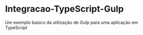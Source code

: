# Integracao-TypeScript-Gulp
Um exemplo basico da utilização de Gulp para uma aplicação em TypeScript
